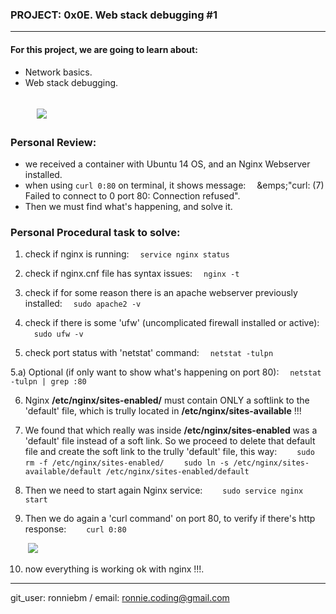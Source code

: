 ### PROJECT: 0x0E. Web stack debugging #1
----
#### For this project, we are going to learn about:
- Network basics.
- Web stack debugging.

&emsp;&emsp;<img src="https://i0.wp.com/the-avocado.org/wp-content/uploads/2020/02/Screen-Shot-2020-02-02-at-7.09.56-PM.png?resize=1920%2C768&ssl=1" />
----
### Personal Review:
- we received a container with Ubuntu 14 OS, and an Nginx Webserver installed.
- when using ```curl 0:80``` on terminal, it shows message:
&emsp;&emps;"curl: (7) Failed to connect to 0 port 80: Connection refused".
- Then we must find what's happening, and solve it.

### Personal Procedural task to solve:
1) check if nginx is running:
&emsp;```service nginx status```

2) check if nginx.cnf file has syntax issues:
&emsp;```nginx -t```

3) check if for some reason there is an apache webserver previously installed:
&emsp;```sudo apache2 -v```

4) check if there is some 'ufw' (uncomplicated firewall installed or active):
&emsp;```sudo ufw -v```

5) check port status with 'netstat' command:
&emsp;```netstat -tulpn```

5.a) Optional (if only want to show what's happening on port 80):
&emsp;```netstat -tulpn | grep :80```

6) Nginx <b>/etc/nginx/sites-enabled/</b> must contain ONLY a softlink to the 'default' file,
which is trully located in <b>/etc/nginx/sites-available</b> !!!

7) We found that which really was inside <b>/etc/nginx/sites-enabled</b> was a 'default' file instead of a soft link. So we proceed to delete that default file and create the soft link to the trully 'default' file, this way:
&emsp;&emsp;```sudo rm -f /etc/nginx/sites-enabled/```
&emsp;&emsp;```sudo ln -s /etc/nginx/sites-available/default /etc/nginx/sites-enabled/default```

8) Then we need to start again Nginx service:
&emsp;&emsp;```sudo service nginx start```

9) Then we do again a 'curl command' on port 80, to verify if there's http response:
&emsp;&emsp;```curl 0:80```

&emsp;&emsp;<img src="/images/01.png"/>

10) now everything is working ok with nginx !!!.

---
git_user: ronniebm  /  email: ronnie.coding@gmail.com

